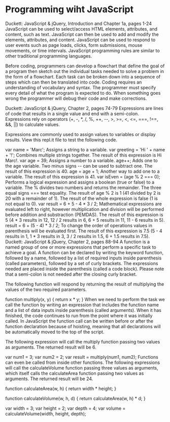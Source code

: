 # Programming wiht JavaScript
Duckett: JavaScript & jQuery, Introduction and Chapter 1a, pages 1-24
JavaScript can be used to select/access HTML elements, attributes, and content, such as text. JavaScript can then be used to add and modify the elements, attributes, and content. JavaScript can be used to respond to user events such as page loads, clicks, form submissions, mouse movements, or time intervals. JavaScript programming rules are similar to other traditional programming languages.

Before coding, programmers can develop a flowchart that define the goal of a program then sketch out the individual tasks needed to solve a problem in the form of a flowchart. Each task can be broken down into a sequence of steps which can then be translated into code. Coding requires an understanding of vocabulary and syntax. The programmer must specify every detail of what the program is expected to do. When something goes wrong the programmer will debug their code and make corrections.

Duckett: JavaScript & jQuery, Chapter 2, pages 74-79
Expressions are lines of code that results in a single value and end with a semi-colon. Expressions rely on operators (+, -, *, /, %, ++, --, >, >=, <, <=, ===, !==, &&, ||) to calculate values.

Expressions are commonly used to assign values to variables or display results. View this repl.it file to test the following code.

var name = 'Marc'; Assigns a string to a variable.
var greeting = 'Hi ' + name + '!'; Combines multiple strings together. The result of this expression is Hi Marc!.
var age = 39; Assigns a number to a variable.
age++; Adds one to the age variable. Two minus signs -- can be used to subtract one. The result of this expression is 40.
age = age + 1; Another way to add one to a variable. The result of this expression is 41.
var isEven = (age % 2 === 0); Performs a logical expression and assigns a boolean (true or false) to a variable. The % divides two numbers and returns the remainder. The three equal signs === test equality. The result of age % 2 is 1 (41 divided by 2 is 20 with a remainder of 1). The result of the whole expression is false (1 is not equal to 0).
var result = 6 + 5 - 4 * 3 / 2; Mathematical expressions are evaluated left to right, however multiplication and division will be performed before addition and substraction (PEMDAS). The result of this expression is 5 (4 * 3 results in 12, 12 / 2 results in 6, 6 + 5 results in 11, 11 - 6 results in 5).
result = 6 + (5 - 4) * 3 / 2; To change the order of operations values in parenthesis will be evaluated first. The result of this expression is 7.5 (5 - 4 results in 1, 1 * 3 results in 3, 3 / 2 results in 1.5, 6 + 1.5 results in 7.5).
Duckett: JavaScript & jQuery, Chapter 2, pages 88-94
A function is a named group of one or more expressions that perform a specific task to achieve a goal. A function can be declared by writing the keyword function, followed by a name, followed by a list of required inputs inside parenthesis (called parameters), followed by a set of curly brackets. The expressions needed are placed inside the parenthesis (called a code block). Please note that a semi-colon is not needed after the closing curly bracket.

The following function will respond by returning the result of multiplying the values of the two required parameters.

function multiply(x, y) {
  return x * y;
}
When we need to perform the task we call the function by writing an expression that includes the function name and a list of data inputs inside parenthesis (called arguments). When it has finished, the code continues to run from the point where it was initially called. In JavaScript the function call can be written before or after the function declaration because of hoisting, meaning that all declarations will be automatically moved to the top of the script.

The following expression will call the multiply function passing two values as arguments. The returned result will be 6.

var num1 = 3;
var num2 = 2;
var result = multiply(num1, num2);
Functions can even be called from inside other functions. The following expressions will call the calculateVolume function passing three values as arguments, which itself calls the calculateArea function passing two values as arguments. The returned result will be 24.

function calculateArea(w, h) {
  return width * height;
}

function calculateVolume(w, h, d) {
  return calculateArea(w, h) * d;
}

var width = 3;
var height = 2;
var depth = 4;
var volume = calculateVolume(width, height, depth);
